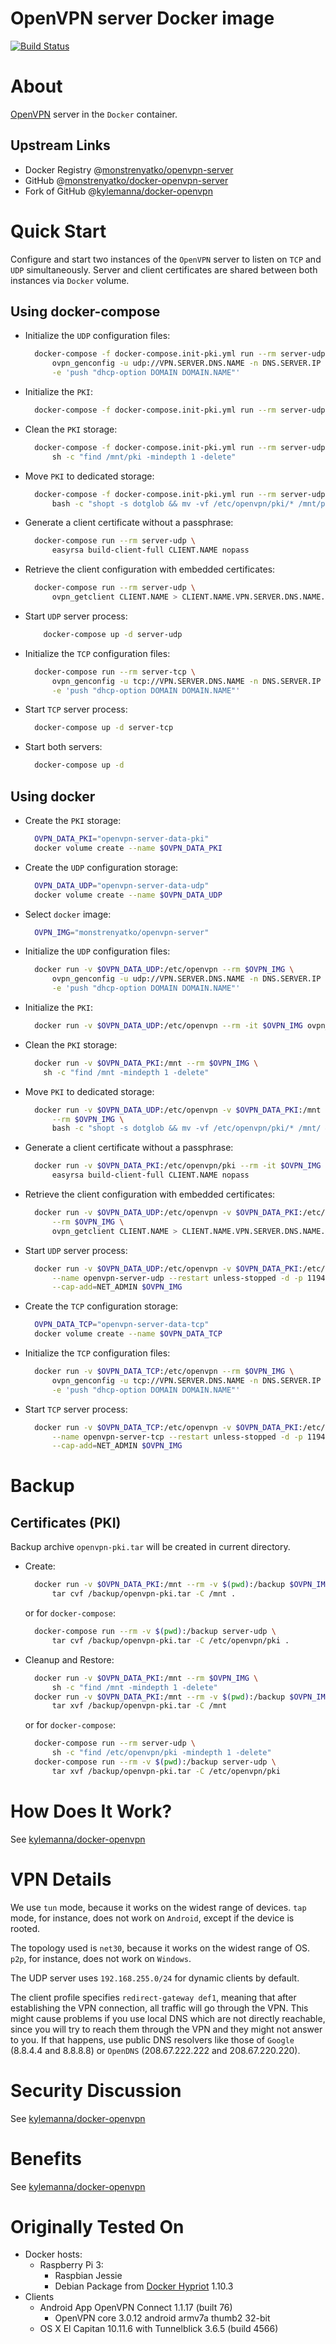 OpenVPN server Docker image
===========================

[![Build Status](https://travis-ci.org/monstrenyatko/docker-openvpn-server.svg?branch=master)](https://travis-ci.org/monstrenyatko/docker-openvpn-server)


About
=====

[OpenVPN](https://openvpn.net/) server in the `Docker` container.

Upstream Links
--------------
* Docker Registry @[monstrenyatko/openvpn-server](https://hub.docker.com/r/monstrenyatko/openvpn-server/)
* GitHub @[monstrenyatko/docker-openvpn-server](https://github.com/monstrenyatko/docker-openvpn-server)
* Fork of GitHub @[kylemanna/docker-openvpn](https://github.com/kylemanna/docker-openvpn)


Quick Start
===========

Configure and start two instances of the `OpenVPN` server to listen on `TCP` and `UDP` simultaneously.
Server and client certificates are shared between both instances via `Docker` volume.

Using docker-compose
--------------------
* Initialize the `UDP` configuration files:

    ```sh
      docker-compose -f docker-compose.init-pki.yml run --rm server-udp \
          ovpn_genconfig -u udp://VPN.SERVER.DNS.NAME -n DNS.SERVER.IP -N \
          -e 'push "dhcp-option DOMAIN DOMAIN.NAME"'
    ```
* Initialize the `PKI`:

    ```sh
      docker-compose -f docker-compose.init-pki.yml run --rm server-udp ovpn_initpki
    ```
* Clean the `PKI` storage:

    ```sh
      docker-compose -f docker-compose.init-pki.yml run --rm server-udp \
          sh -c "find /mnt/pki -mindepth 1 -delete"
    ```
* Move `PKI` to dedicated storage:

    ```sh
      docker-compose -f docker-compose.init-pki.yml run --rm server-udp \
          bash -c "shopt -s dotglob && mv -vf /etc/openvpn/pki/* /mnt/pki/ && rmdir /etc/openvpn/pki"
    ```
* Generate a client certificate without a passphrase:

    ```sh
      docker-compose run --rm server-udp \
          easyrsa build-client-full CLIENT.NAME nopass
    ```
* Retrieve the client configuration with embedded certificates:

    ```sh
      docker-compose run --rm server-udp \
          ovpn_getclient CLIENT.NAME > CLIENT.NAME.VPN.SERVER.DNS.NAME.ovpn
    ```
* Start `UDP` server process:

    ```sh
        docker-compose up -d server-udp
    ```
* Initialize the `TCP` configuration files:

    ```sh
      docker-compose run --rm server-tcp \
          ovpn_genconfig -u tcp://VPN.SERVER.DNS.NAME -n DNS.SERVER.IP -N \
          -e 'push "dhcp-option DOMAIN DOMAIN.NAME"'
    ```
* Start `TCP` server process:

    ```sh
      docker-compose up -d server-tcp
    ```
* Start both servers:

    ```sh
      docker-compose up -d
    ```

Using docker
------------
* Create the `PKI` storage:

    ```sh
      OVPN_DATA_PKI="openvpn-server-data-pki"
      docker volume create --name $OVPN_DATA_PKI
    ```
* Create the `UDP` configuration storage:

    ```sh
      OVPN_DATA_UDP="openvpn-server-data-udp"
      docker volume create --name $OVPN_DATA_UDP
    ```
* Select `docker` image:

    ```sh
      OVPN_IMG="monstrenyatko/openvpn-server"
    ```
* Initialize the `UDP` configuration files:

    ```sh
      docker run -v $OVPN_DATA_UDP:/etc/openvpn --rm $OVPN_IMG \
          ovpn_genconfig -u udp://VPN.SERVER.DNS.NAME -n DNS.SERVER.IP -N \
          -e 'push "dhcp-option DOMAIN DOMAIN.NAME"'
    ```
* Initialize the `PKI`:

    ```sh
      docker run -v $OVPN_DATA_UDP:/etc/openvpn --rm -it $OVPN_IMG ovpn_initpki
    ```
* Clean the `PKI` storage:

    ```sh
      docker run -v $OVPN_DATA_PKI:/mnt --rm $OVPN_IMG \
        sh -c "find /mnt -mindepth 1 -delete"
    ```
* Move `PKI` to dedicated storage:

    ```sh
      docker run -v $OVPN_DATA_UDP:/etc/openvpn -v $OVPN_DATA_PKI:/mnt \
          --rm $OVPN_IMG \
          bash -c "shopt -s dotglob && mv -vf /etc/openvpn/pki/* /mnt/ && rmdir /etc/openvpn/pki"
    ```
* Generate a client certificate without a passphrase:

    ```sh
      docker run -v $OVPN_DATA_PKI:/etc/openvpn/pki --rm -it $OVPN_IMG \
          easyrsa build-client-full CLIENT.NAME nopass
    ```
* Retrieve the client configuration with embedded certificates:

    ```sh
      docker run -v $OVPN_DATA_UDP:/etc/openvpn -v $OVPN_DATA_PKI:/etc/openvpn/pki \
          --rm $OVPN_IMG \
          ovpn_getclient CLIENT.NAME > CLIENT.NAME.VPN.SERVER.DNS.NAME.ovpn
    ```
* Start `UDP` server process:

    ```sh
      docker run -v $OVPN_DATA_UDP:/etc/openvpn -v $OVPN_DATA_PKI:/etc/openvpn/pki \
          --name openvpn-server-udp --restart unless-stopped -d -p 1194:1194/udp \
          --cap-add=NET_ADMIN $OVPN_IMG
    ```
* Create the `TCP` configuration storage:

    ```sh
      OVPN_DATA_TCP="openvpn-server-data-tcp"
      docker volume create --name $OVPN_DATA_TCP
    ```
* Initialize the `TCP` configuration files:

    ```sh
      docker run -v $OVPN_DATA_TCP:/etc/openvpn --rm $OVPN_IMG \
          ovpn_genconfig -u tcp://VPN.SERVER.DNS.NAME -n DNS.SERVER.IP -N \
          -e 'push "dhcp-option DOMAIN DOMAIN.NAME"'
    ```
* Start `TCP` server process:

    ```sh
      docker run -v $OVPN_DATA_TCP:/etc/openvpn -v $OVPN_DATA_PKI:/etc/openvpn/pki \
          --name openvpn-server-tcp --restart unless-stopped -d -p 1194:1194/tcp \
          --cap-add=NET_ADMIN $OVPN_IMG
    ```


Backup
======

Certificates (PKI)
------------------

Backup archive `openvpn-pki.tar` will be created in current directory.

* Create:

    ```sh
      docker run -v $OVPN_DATA_PKI:/mnt --rm -v $(pwd):/backup $OVPN_IMG \
          tar cvf /backup/openvpn-pki.tar -C /mnt .
    ```
    or for `docker-compose`:
    ```sh
      docker-compose run --rm -v $(pwd):/backup server-udp \
          tar cvf /backup/openvpn-pki.tar -C /etc/openvpn/pki .
    ```
* Cleanup and Restore:

    ```sh
      docker run -v $OVPN_DATA_PKI:/mnt --rm $OVPN_IMG \
          sh -c "find /mnt -mindepth 1 -delete"
      docker run -v $OVPN_DATA_PKI:/mnt --rm -v $(pwd):/backup $OVPN_IMG \
          tar xvf /backup/openvpn-pki.tar -C /mnt
    ```
    or for `docker-compose`:
    ```sh
      docker-compose run --rm server-udp \
          sh -c "find /etc/openvpn/pki -mindepth 1 -delete"
      docker-compose run --rm -v $(pwd):/backup server-udp \
          tar xvf /backup/openvpn-pki.tar -C /etc/openvpn/pki
    ```


How Does It Work?
=================

See [kylemanna/docker-openvpn](https://github.com/kylemanna/docker-openvpn/blob/master/README.md#how-does-it-work)


VPN Details
===========

We use `tun` mode, because it works on the widest range of devices.
`tap` mode, for instance, does not work on `Android`, except if the device
is rooted.

The topology used is `net30`, because it works on the widest range of OS.
`p2p`, for instance, does not work on `Windows`.

The UDP server uses `192.168.255.0/24` for dynamic clients by default.

The client profile specifies `redirect-gateway def1`, meaning that after
establishing the VPN connection, all traffic will go through the VPN.
This might cause problems if you use local DNS which are not
directly reachable, since you will try to reach them through the VPN
and they might not answer to you. If that happens, use public DNS
resolvers like those of `Google` (8.8.4.4 and 8.8.8.8) or `OpenDNS`
(208.67.222.222 and 208.67.220.220).


Security Discussion
===================

See [kylemanna/docker-openvpn](https://github.com/kylemanna/docker-openvpn/blob/master/README.md#security-discussion)


Benefits
========

See [kylemanna/docker-openvpn](https://github.com/kylemanna/docker-openvpn/blob/master/README.md#benefits-of-running-inside-a-docker-container)


Originally Tested On
====================

* Docker hosts:
  - Raspberry Pi 3:
     * Raspbian Jessie
     * Debian Package from [Docker Hypriot](https://hypriot.com) 1.10.3
* Clients
  - Android App OpenVPN Connect 1.1.17 (built 76)
     * OpenVPN core 3.0.12 android armv7a thumb2 32-bit
  - OS X El Capitan 10.11.6 with Tunnelblick 3.6.5 (build 4566)

